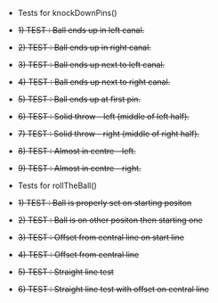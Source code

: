 -  Tests for knockDownPins()
- ~~1) TEST : Ball ends up in left canal.~~
- ~~2) TEST : Ball ends up in right canal.~~
- ~~3) TEST : Ball ends up next to left canal.~~
- ~~4) TEST : Ball ends up next to right canal.~~
- ~~5) TEST : Ball ends up at first pin.~~
- ~~6) TEST : Solid throw - left (middle of left half).~~
- ~~7) TEST : Solid throw - right (middle of right half).~~
- ~~8) TEST : Almost in centre - left.~~
- ~~9) TEST : Almost in centre - right.~~

-  Tests for rollTheBall()
-  ~~1) TEST : Ball is properly set on starting positon~~
-  ~~2) TEST : Ball is on other positon then starting one~~
-  ~~3) TEST : Offset from central line on start line~~
-  ~~4) TEST : Offset from central line~~
-  ~~5) TEST : Straight line test~~
-  ~~6) TEST : Straight line test with offset on central line~~
